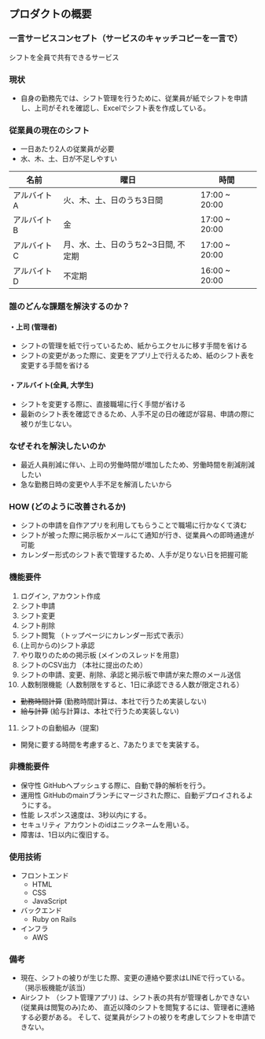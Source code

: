## プロダクトの概要
###  一言サービスコンセプト（サービスのキャッチコピーを一言で）
シフトを全員で共有できるサービス
### 現状
- 自身の勤務先では、シフト管理を行うために、従業員が紙でシフトを申請し、上司がそれを確認し、Excelでシフト表を作成している。

### 従業員の現在のシフト
- 一日あたり2人の従業員が必要
- 水、木、土、日が不足しやすい

|名前|曜日|時間|
|------------|-------------------------------|---------------|
| アルバイトA | 火、木、土、日のうち3日間 | 17:00 ~ 20:00 |
| アルバイトB | 金                      | 17:00 ~ 20:00 |
| アルバイトC | 月、水、土、日のうち2~3日間, 不定期   | 17:00 ~ 20:00 |
| アルバイトD | 不定期 | 16:00 ~ 20:00 |


### 誰のどんな課題を解決するのか？
#### ・上司 (管理者)
- シフトの管理を紙で行っているため、紙からエクセルに移す手間を省ける
- シフトの変更があった際に、変更をアプリ上で行えるため、紙のシフト表を変更する手間を省ける

#### ・アルバイト(全員, 大学生)
- シフトを変更する際に、直接職場に行く手間が省ける
- 最新のシフト表を確認できるため、人手不足の日の確認が容易、申請の際に被りが生じない。

### なぜそれを解決したいのか
- 最近人員削減に伴い、上司の労働時間が増加したため、労働時間を削減削減したい
- 急な勤務日時の変更や人手不足を解消したいから

### HOW (どのように改善されるか)
- シフトの申請を自作アプリを利用してもらうことで職場に行かなくて済む
- シフトが被った際に掲示板かメールにて通知が行き、従業員への即時通達が可能
- カレンダー形式のシフト表で管理するため、人手が足りない日を把握可能

### 機能要件

1. ログイン, アカウント作成
2. シフト申請
3. シフト変更
4. シフト削除
5. シフト閲覧 （トップページにカレンダー形式で表示）
6. (上司からの)シフト承認
7. やり取りのための掲示板 (メインのスレッドを用意)
8. シフトのCSV出力 （本社に提出のため）
9. シフトの申請、変更、削除、承認と掲示板で申請が来た際のメール送信
10. 人数制限機能（人数制限をすると、1日に承認できる人数が限定される）
-  ~~勤務時間計算~~ (勤務時間計算は、本社で行うため実装しない)
-  ~~給与計算~~ (給与計算は、本社で行うため実装しない)
11. シフトの自動組み（提案)

- 開発に要する時間を考慮すると、7あたりまでを実装する。

### 非機能要件
- 保守性
GitHubへプッシュする際に、自動で静的解析を行う。
- 運用性
GitHubのmainブランチにマージされた際に、自動デプロイされるようにする。
- 性能
レスポンス速度は、3秒以内にする。
- セキュリティ
アカウントのidはニックネームを用いる。
- 障害は、1日以内に復旧する。

### 使用技術
- フロントエンド
  - HTML
  - CSS
  - JavaScript
- バックエンド
  - Ruby on Rails
- インフラ
  - AWS

### 備考
- 現在、シフトの被りが生じた際、変更の連絡や要求はLINEで行っている。（掲示板機能が該当）
- Airシフト （シフト管理アプリ) は、シフト表の共有が管理者しかできない(従業員は閲覧のみ)ため、
直近以降のシフトを閲覧するには、管理者に連絡する必要がある。
そして、従業員がシフトの被りを考慮してシフトを申請できない。
